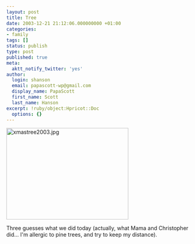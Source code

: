 ```yaml
---
layout: post
title: Tree
date: 2003-12-21 21:12:06.000000000 +01:00
categories:
- family
tags: []
status: publish
type: post
published: true
meta:
  aktt_notify_twitter: 'yes'
author:
  login: shanson
  email: papascott-wp@gmail.com
  display_name: PapaScott
  first_name: Scott
  last_name: Hanson
excerpt: !ruby/object:Hpricot::Doc
  options: {}
---
```

<p><img alt="xmastree2003.jpg" src="https://www.papascott.de/wordpress/wp-content/uploads/2003/12/xmastree2003.jpg" width="320" height="240" border="0" /></p>
<p>Three guesses what we did today (actually, what Mama and Christopher did... I'm allergic to pine trees, and try to keep my distance).</p>
